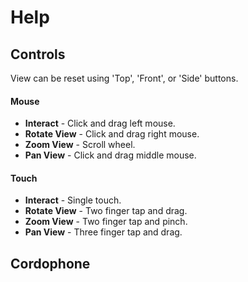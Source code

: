 # Help

## Controls
View can be reset using 'Top', 'Front', or 'Side' buttons.

#### Mouse
- **Interact** - Click and drag left mouse.
- **Rotate View** - Click and drag right mouse.
- **Zoom View** - Scroll wheel.
- **Pan View** - Click and drag middle mouse.

#### Touch
- **Interact** - Single touch.
- **Rotate View** - Two finger tap and drag.
- **Zoom View** - Two finger tap and pinch.
- **Pan View** - Three finger tap and drag.


## Cordophone


